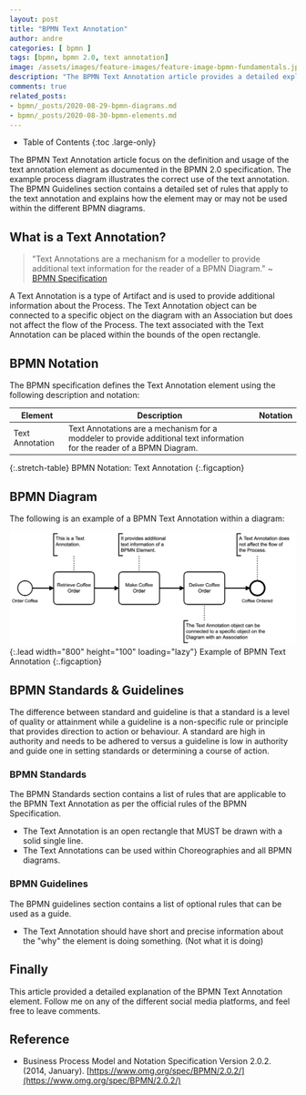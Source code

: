 ```yaml
---
layout: post
title: "BPMN Text Annotation"
author: andre
categories: [ bpmn ]
tags: [bpmn, bpmn 2.0, text annotation]
image: /assets/images/feature-images/feature-image-bpmn-fundamentals.jpg
description: "The BPMN Text Annotation article provides a detailed explanation of the text annotation element, including the BPMN notation, an example diagram and guidelines."
comments: true
related_posts:
- bpmn/_posts/2020-08-29-bpmn-diagrams.md
- bpmn/_posts/2020-08-30-bpmn-elements.md
---
```


- Table of Contents
{:toc .large-only}

The BPMN Text Annotation article focus on the definition and usage of the text annotation element as documented in the BPMN 2.0
specification. The example process diagram illustrates the correct use of the text annotation. The BPMN Guidelines section
contains a detailed set of rules that apply to the text annotation and explains how the element may or may not be used
within the different BPMN diagrams.

## What is a Text Annotation?
> "Text Annotations are a mechanism for a modeller to provide additional text information for the reader of a BPMN 
  Diagram." ~ [BPMN Specification][1]

A Text Annotation is a type of Artifact and is used to provide additional information about the Process. The Text 
Annotation object can be connected to a specific object on the diagram with an Association but does not affect the flow 
of the Process. The text associated with the Text Annotation can be placed within the bounds of the open rectangle.

## BPMN Notation
The BPMN specification defines the Text Annotation element using the following description and notation:

| Element | Description | Notation |
|---------|-------------|:--------:|
| Text Annotation | Text Annotations are a mechanism for a moddeler to provide additional text information for the reader of a BPMN Diagram. | <iconify-icon height=48px data-icon="bpmn:text-annotation"></iconify-icon> |
{:.stretch-table}
BPMN Notation: Text Annotation
{:.figcaption}

## BPMN Diagram
The following is an example of a BPMN Text Annotation within a diagram:

![BPMN Text Annotation](/assets/images/posts/bpmn-text-annotation/bpmn-text-annotation.png){:.lead width="800" height="100" loading="lazy"}
Example of BPMN Text Annotation
{:.figcaption}

## BPMN Standards & Guidelines
The difference between standard and guideline is that a standard is a level of quality or attainment while a guideline 
is a non-specific rule or principle that provides direction to action or behaviour. A standard are high in authority and
needs to be adhered to versus a guideline is low in authority and guide one in setting standards or determining a course
of action.

### BPMN Standards
The BPMN Standards section contains a list of rules that are applicable to the BPMN Text Annotation as per the official
rules of the BPMN Specification.

* The Text Annotation is an open rectangle that MUST be drawn with a solid single line. 
* The Text Annotations can be used within Choreographies and all BPMN diagrams.

### BPMN Guidelines
The BPMN guidelines section contains a list of optional rules that can be used as a guide.

* The Text Annotation should have short and precise information about the "why" the element is doing something. (Not what it is doing)

## Finally
This article provided a detailed explanation of the BPMN Text Annotation element. Follow me on any of the different
social media platforms, and feel free to leave comments.

## Reference
* Business Process Model and Notation Specification Version 2.0.2. (2014, January). [https://www.omg.org/spec/BPMN/2.0.2/](https://www.omg.org/spec/BPMN/2.0.2/)

[1]:https://www.omg.org/spec/BPMN/2.0.2/PDF